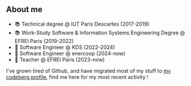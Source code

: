 ## About me

- 📚 Technical degree @ IUT Paris Descartes (2017-2019)
- 📚 Work-Study Software & Information Systems Engineering Degree @ EFREI Paris (2019-2022)
- 💼 Software Engineer @ KDS (2022-2024)
- 💼 Software Engineer @ enercoop (2024-now)
- 📐 Teacher @ EFREI Paris (2023-now)

I've grown tired of Github, and have migrated most of my stuff to [my codeberg profile](https://codeberg.org/ombrelin), find me here for my most recent activity !
